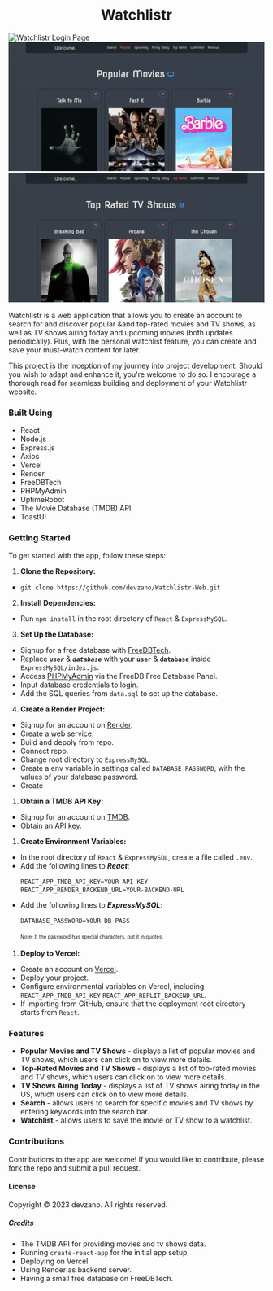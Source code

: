 <h1 align="center">Watchlistr</h1>

![Watchlistr Login Page](./React/src/styles/Screenshots/LoginPage.png)
![Watchlistr Popular Movies](./React/src/styles/Screenshots/PopularMovies.png)
![Watchlistr Top Rated TV Shows](./React/src/styles/Screenshots/TopRatedTVShows.png)

Watchlistr is a web application that allows you to create an account to search for and discover popular &and top-rated movies and TV shows, as well as TV shows airing today and upcoming movies (both updates periodically). Plus, with the personal watchlist feature, you can create and save your must-watch content for later.

This project is the inception of my journey into project development. Should you wish to adapt and enhance it, you're welcome to do so. I encourage a thorough read for seamless building and deployment of your Watchlistr website.

### Built Using

* React
* Node.js
* Express.js
* Axios
* Vercel
* Render
* FreeDBTech
* PHPMyAdmin
* UptimeRobot
* The Movie Database (TMDB) API
* ToastUI

### Getting Started

To get started with the app, follow these steps:

1. **Clone the Repository:**
- ```git clone https://github.com/devzano/Watchlistr-Web.git```

2. **Install Dependencies:**
- Run `npm install` in the root directory of `React` & `ExpressMySQL`.

3. **Set Up the Database:**
- Signup for a free database with [FreeDBTech](https://freedb.tech/register.html).
- Replace ***`user`*** & ***`database`*** with your __`user`__ & __`database`__ inside `ExpressMySQL/index.js`.
- Access [PHPMyAdmin](https://phpmyadmin.freedb.tech/index.php?route=/) via the FreeDB Free Database Panel.
- Input database credentials to login.
- Add the SQL queries from `data.sql` to set up the database.

4. **Create a Render Project:**
- Signup for an account on [Render](https://render.com/register).
- Create a web service.
- Build and depoly from repo.
- Connect repo.
- Change root directory to `ExpressMySQL`.
- Create a env variable in settings called `DATABASE_PASSWORD`, with the values of your database password.
- Create

1. **Obtain a TMDB API Key:**
- Signup for an account on [TMDB](https://www.themoviedb.org/account/signup).
- Obtain an API key.

1. **Create Environment Variables:**
- In the root directory of `React` & `ExpressMySQL`, create a file called `.env`.
- Add the following lines to ***React***:
  ```
  REACT_APP_TMDB_API_KEY=YOUR-API-KEY
  REACT_APP_RENDER_BACKEND_URL=YOUR-BACKEND-URL
  ```
- Add the following lines to ***ExpressMySQL***:
  ```
  DATABASE_PASSWORD=YOUR-DB-PASS
  ```
  <sup><sub>Note: If the password has special characters, put it in quotes.</sub></sup>

1. **Deploy to Vercel:**
- Create an account on [Vercel](https://vercel.com/signup).
- Deploy your project.
- Configure environmental variables on Vercel, including `REACT_APP_TMDB_API_KEY` `REACT_APP_REPLIT_BACKEND_URL`.
- If importing from GitHub, ensure that the deployment root directory starts from `React`.

### Features

* __Popular Movies and TV Shows__ - displays a list of popular movies and TV shows, which users can click on to view more details.
* __Top-Rated Movies and TV Shows__ - displays a list of top-rated movies and TV shows, which users can click on to view more details.
* __TV Shows Airing Today__ - displays a list of TV shows airing today in the US, which users can click on to view more details.
* __Search__ - allows users to search for specific movies and TV shows by entering keywords into the search bar.
* __Watchlist__ - allows users to save the movie or TV show to a watchlist.

### Contributions

Contributions to the app are welcome! If you would like to contribute, please fork the repo and submit a pull request.

#### License

Copyright © 2023 devzano. All rights reserved.

##### Credits

* The TMDB API for providing movies and tv shows data.
* Running ```create-react-app``` for the initial app setup.
* Deploying on Vercel.
* Using Render as backend server.
* Having a small free database on FreeDBTech.